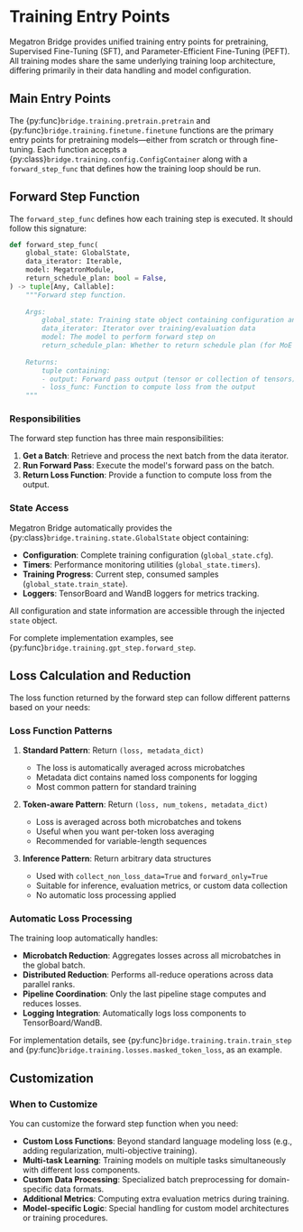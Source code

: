 # Training Entry Points

Megatron Bridge provides unified training entry points for pretraining, Supervised Fine-Tuning (SFT), and Parameter-Efficient Fine-Tuning (PEFT). All training modes share the same underlying training loop architecture, differing primarily in their data handling and model configuration.

## Main Entry Points

The {py:func}`bridge.training.pretrain.pretrain` and {py:func}`bridge.training.finetune.finetune` functions are the primary entry points for pretraining models—either from scratch or through fine-tuning. Each function accepts a {py:class}`bridge.training.config.ConfigContainer` along with a `forward_step_func` that defines how the training loop should be run.


## Forward Step Function

The `forward_step_func` defines how each training step is executed. It should follow this signature:

```python
def forward_step_func(
    global_state: GlobalState,
    data_iterator: Iterable,
    model: MegatronModule,
    return_schedule_plan: bool = False,
) -> tuple[Any, Callable]:
    """Forward step function.
    
    Args:
        global_state: Training state object containing configuration and utilities
        data_iterator: Iterator over training/evaluation data
        model: The model to perform forward step on
        return_schedule_plan: Whether to return schedule plan (for MoE overlap)
        
    Returns:
        tuple containing:
        - output: Forward pass output (tensor or collection of tensors)
        - loss_func: Function to compute loss from the output
    """
```

### Responsibilities

The forward step function has three main responsibilities:

1. **Get a Batch**: Retrieve and process the next batch from the data iterator.
2. **Run Forward Pass**: Execute the model's forward pass on the batch.
3. **Return Loss Function**: Provide a function to compute loss from the output.

### State Access

Megatron Bridge automatically provides the {py:class}`bridge.training.state.GlobalState` object containing:
- **Configuration**: Complete training configuration (`global_state.cfg`).
- **Timers**: Performance monitoring utilities (`global_state.timers`).
- **Training Progress**: Current step, consumed samples (`global_state.train_state`).
- **Loggers**: TensorBoard and WandB loggers for metrics tracking.

All configuration and state information are accessible through the injected `state` object.

For complete implementation examples, see {py:func}`bridge.training.gpt_step.forward_step`.

## Loss Calculation and Reduction

The loss function returned by the forward step can follow different patterns based on your needs:

### Loss Function Patterns

1. **Standard Pattern**: Return `(loss, metadata_dict)`
   - The loss is automatically averaged across microbatches
   - Metadata dict contains named loss components for logging
   - Most common pattern for standard training

2. **Token-aware Pattern**: Return `(loss, num_tokens, metadata_dict)`
   - Loss is averaged across both microbatches and tokens
   - Useful when you want per-token loss averaging
   - Recommended for variable-length sequences

3. **Inference Pattern**: Return arbitrary data structures
   - Used with `collect_non_loss_data=True` and `forward_only=True`
   - Suitable for inference, evaluation metrics, or custom data collection
   - No automatic loss processing applied

### Automatic Loss Processing

The training loop automatically handles:
- **Microbatch Reduction**: Aggregates losses across all microbatches in the global batch.
- **Distributed Reduction**: Performs all-reduce operations across data parallel ranks.
- **Pipeline Coordination**: Only the last pipeline stage computes and reduces losses.
- **Logging Integration**: Automatically logs loss components to TensorBoard/WandB.

For implementation details, see {py:func}`bridge.training.train.train_step` and {py:func}`bridge.training.losses.masked_token_loss`, as an example.

## Customization

### When to Customize

You can customize the forward step function when you need:

- **Custom Loss Functions**: Beyond standard language modeling loss (e.g., adding regularization, multi-objective training).
- **Multi-task Learning**: Training models on multiple tasks simultaneously with different loss components.
- **Custom Data Processing**: Specialized batch preprocessing for domain-specific data formats.
- **Additional Metrics**: Computing extra evaluation metrics during training.
- **Model-specific Logic**: Special handling for custom model architectures or training procedures.
